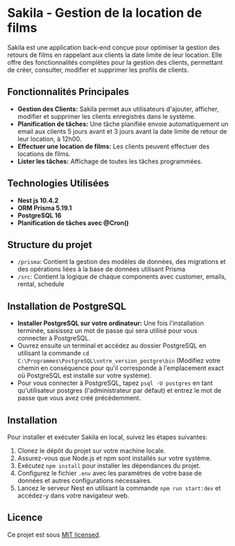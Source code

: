 # Sakila -  Gestion de la location de films

Sakila est une application back-end conçue pour optimiser la gestion des retours de films en rappelant aux clients la date limite de leur location. Elle offre des fonctionnalités complètes pour la gestion des clients, permettant de créer, consulter, modifier et supprimer les profils de clients.

## Fonctionnalités Principales

<ul>
  <li><strong>Gestion des Clients:</strong> Sakila permet aux utilisateurs d'ajouter, afficher, modifier et supprimer les clients enregistrés dans le système.</li>
  <li><strong>Planification de tâches:</strong> Une tâche planifiée envoie automatiquement un email aux clients 5 jours avant et 3 jours avant la date limite de retour de leur location, à 12h00.</li>
  <li><strong>Effectuer une location de films:</strong> Les clients peuvent effectuer des locations de films.</li>
  <li><strong>Lister les tâches:</strong> Affichage de toutes les tâches programmées.</li>
</ul>  

## Technologies Utilisées

- **Nest js 10.4.2**
- **ORM Prisma 5.19.1**
- **PostgreSQL 16**
- **Planification de tâches avec @Cron()**

## Structure du projet

- `/prisma`: Contient la gestion des modèles de données, des migrations et des opérations liées à la base de données utilisant Prisma
- `/src`: Contient la logique de chaque components avec customer, emails, rental, schedule


## Installation de PostgreSQL 

- **Installer PostgreSQL sur votre ordinateur:** Une fois l'installation terminée, saisissez un mot de passe qui sera utilisé pour vous connecter à PostgreSQL.
- Ouvrez ensuite un terminal et accédez au dossier PostgreSQL en utilisant la commande `cd C:\Programmes\PostgreSQL\votre_version_postgre\bin` (Modifiez votre chemin en conséquence pour qu'il corresponde à l'emplacement exact où PostgreSQL est installé sur votre système).
- Pour vous connecter à PostgreSQL, tapez `psql -U postgres` en tant qu'utilisateur postgres (l'administrateur par défaut) et entrez le mot de passe que vous avez créé précédemment.

## Installation 

Pour installer et exécuter Sakila en local, suivez les étapes suivantes:


1. Clonez le dépôt du projet sur votre machine locale.
2. Assurez-vous que Node.js et npm sont installés sur votre système.
3. Exécutez `npm install` pour installer les dépendances du projet.
4. Configurez le fichier `.env` avec les paramètres de votre base de données et autres configurations nécessaires.
5. Lancez le serveur Nest en utilisant la commande `npm run start:dev` et accédez-y dans votre navigateur web.


## Licence

Ce projet est sous [MIT licensed](LICENSE).
